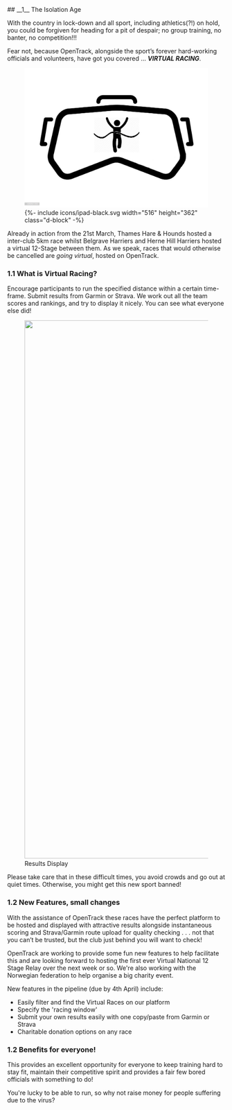<div markdown="1" data-aos="fade-up">
## __1__ The Isolation Age

With the country in lock-down and all sport, including athletics(?!) on hold, you could be forgiven for heading for a pit of despair; no group training, no banter, no competition!!!

Fear not, because OpenTrack, alongside the sport’s forever hard-working officials and volunteers, have got you covered … <i><b>VIRTUAL RACING</b></i>.

<div class="side-image side-image-centre tablet-shadow">
  <figure class="tablet-demo">
   <img src="/assets/img/logos/virtual_racing.png" class="screen" width="430" height="322">
   {%- include icons/ipad-black.svg width="516" height="362" class="d-block" -%}
  
  </figure> 
</div>


Already in action from the 21st March, Thames Hare & Hounds hosted a inter-club 5km race whilst Belgrave Harriers and Herne Hill Harriers hosted a virtual 12-Stage between them. As we speak, races that would otherwise be cancelled are *going virtual*, hosted on OpenTrack.  


### 1.1 What is Virtual Racing?

Encourage participants to run the specified distance within a certain time-frame. Submit results from Garmin or Strava.  We work out all the team scores and rankings, and try to display it nicely.  You can see what everyone else did!
<figure>
  <img src="../assets/img/screenshots/vr_results.png" 
 width="2208" height="1242" />
  <figcaption>Results Display</figcaption>
</figure>


Please take care that in these difficult times, you avoid crowds and go out at quiet times.  Otherwise, you might get this new sport banned!

### 1.2 New Features, small changes

With the assistance of OpenTrack these races have the perfect platform to be hosted and displayed with attractive results alongside instantaneous scoring and Strava/Garmin route upload for quality checking . . . not that you can’t be trusted, but the club just behind you will want to check!

OpenTrack are working to provide some fun new features to help facilitate this and are looking forward to hosting the first ever Virtual National 12 Stage Relay over the next week or so.  We're also working with the Norwegian federation to help organise a big charity event.

New features in the pipeline (due by 4th April) include:

 - Easily filter and find the Virtual Races on our platform
 - Specify the 'racing window'
 - Submit your own results easily with one copy/paste from Garmin or Strava
 - Charitable donation options on any race 

### 1.2 Benefits for everyone!

This provides an excellent opportunity for everyone to keep training hard to stay fit, maintain their competitive spirit and provides a fair few bored officials with something to do!  

You're lucky to be able to run, so why not raise money for people suffering due to the virus?


</div>
